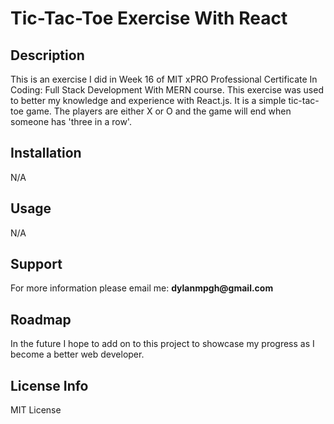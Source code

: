 <h1>Tic-Tac-Toe Exercise With React</h1>

<h2>Description</h2>
This is an exercise I did in Week 16 of MIT xPRO Professional Certificate In Coding: Full Stack Development With MERN course. This exercise was used to better my knowledge and experience with React.js. It is a simple tic-tac-toe game. The players are either X or O and the game will end when someone has 'three in a row'.

<h2>Installation</h2>
N/A

<h2>Usage</h2>
N/A

<h2>Support</h2>
For more information please email me: <b>dylanmpgh@gmail.com</b>

<h2>Roadmap</h2>
In the future I hope to add on to this project to showcase my progress as I become a better web developer.

<h2>License Info</h2>
MIT License
